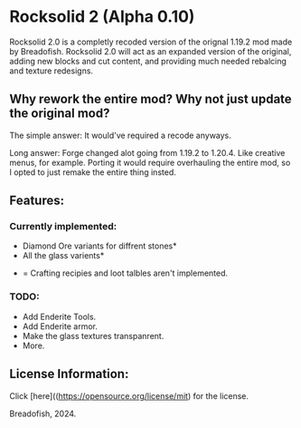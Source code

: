 # Rocksolid 2 (Alpha 0.10)

Rocksolid 2.0 is a completly recoded version of the orignal 1.19.2 mod made by Breadofish. Rocksolid 2.0 will act as an expanded version of the original, adding new blocks and cut content, and providing much needed rebalcing and texture redesigns. 

## Why rework the entire mod? Why not just update the original mod?

The simple answer: It would've required a recode anyways.

Long answer: Forge changed alot going from 1.19.2 to 1.20.4. Like creative menus, for example. Porting it would require overhauling the entire mod, so I opted to just remake the entire thing insted. 

## Features:

### Currently implemented:
- Diamond Ore variants for diffrent stones*
- All the glass varients*
* = Crafting recipies and loot talbles aren't implemented.

### TODO:
- Add Enderite Tools.
- Add Enderite armor.
- Make the glass textures transpanrent.
- More.

## License Information:
Click [here]((https://opensource.org/license/mit) for the license. 

Breadofish, 2024.
